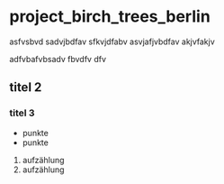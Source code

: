 # project_birch_trees_berlin
asfvsbvd sadvjbdfav sfkvjdfabv
asvjafjvbdfav
akjvfakjv

adfvbafvbsadv fbvdfv dfv
## titel 2
### titel 3
* punkte
* punkte

1. aufzählung
1. aufzählung


